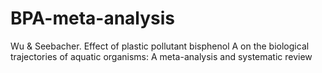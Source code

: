 # BPA-meta-analysis
Wu &amp; Seebacher. Effect of plastic pollutant bisphenol A on the biological trajectories of aquatic organisms: A meta-analysis and systematic review
